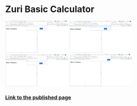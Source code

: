 # Zuri Basic Calculator

<img src="one.png" alt="one" width="200"/>
<img src="two.png" alt="two" width="200"/>
<img src="three.png" alt="three" width="200"/>
<img src="four.png" alt="four" width="200"/>

### [Link to the published page](https://newkoncept.github.io/zuri_basic_calculator/)
